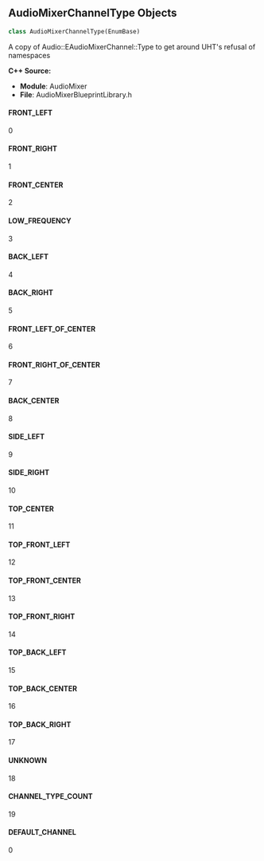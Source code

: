 ## AudioMixerChannelType Objects

```python
class AudioMixerChannelType(EnumBase)
```

A copy of Audio::EAudioMixerChannel::Type to get around UHT's refusal of namespaces

**C++ Source:**

- **Module**: AudioMixer
- **File**: AudioMixerBlueprintLibrary.h

<a id="unreal.AudioMixerChannelType.FRONT_LEFT"></a>

#### FRONT_LEFT

0

<a id="unreal.AudioMixerChannelType.FRONT_RIGHT"></a>

#### FRONT_RIGHT

1

<a id="unreal.AudioMixerChannelType.FRONT_CENTER"></a>

#### FRONT_CENTER

2

<a id="unreal.AudioMixerChannelType.LOW_FREQUENCY"></a>

#### LOW_FREQUENCY

3

<a id="unreal.AudioMixerChannelType.BACK_LEFT"></a>

#### BACK_LEFT

4

<a id="unreal.AudioMixerChannelType.BACK_RIGHT"></a>

#### BACK_RIGHT

5

<a id="unreal.AudioMixerChannelType.FRONT_LEFT_OF_CENTER"></a>

#### FRONT_LEFT_OF_CENTER

6

<a id="unreal.AudioMixerChannelType.FRONT_RIGHT_OF_CENTER"></a>

#### FRONT_RIGHT_OF_CENTER

7

<a id="unreal.AudioMixerChannelType.BACK_CENTER"></a>

#### BACK_CENTER

8

<a id="unreal.AudioMixerChannelType.SIDE_LEFT"></a>

#### SIDE_LEFT

9

<a id="unreal.AudioMixerChannelType.SIDE_RIGHT"></a>

#### SIDE_RIGHT

10

<a id="unreal.AudioMixerChannelType.TOP_CENTER"></a>

#### TOP_CENTER

11

<a id="unreal.AudioMixerChannelType.TOP_FRONT_LEFT"></a>

#### TOP_FRONT_LEFT

12

<a id="unreal.AudioMixerChannelType.TOP_FRONT_CENTER"></a>

#### TOP_FRONT_CENTER

13

<a id="unreal.AudioMixerChannelType.TOP_FRONT_RIGHT"></a>

#### TOP_FRONT_RIGHT

14

<a id="unreal.AudioMixerChannelType.TOP_BACK_LEFT"></a>

#### TOP_BACK_LEFT

15

<a id="unreal.AudioMixerChannelType.TOP_BACK_CENTER"></a>

#### TOP_BACK_CENTER

16

<a id="unreal.AudioMixerChannelType.TOP_BACK_RIGHT"></a>

#### TOP_BACK_RIGHT

17

<a id="unreal.AudioMixerChannelType.UNKNOWN"></a>

#### UNKNOWN

18

<a id="unreal.AudioMixerChannelType.CHANNEL_TYPE_COUNT"></a>

#### CHANNEL_TYPE_COUNT

19

<a id="unreal.AudioMixerChannelType.DEFAULT_CHANNEL"></a>

#### DEFAULT_CHANNEL

0

<a id="unreal.SlateCheckBoxType"></a>